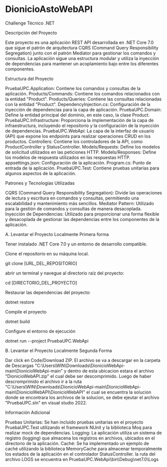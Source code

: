 # DionicioAstoWebAPI
Challenge Técnico .NET

Descripción del Proyecto

Este proyecto es una aplicación REST API desarrollada en .NET Core 7.0 que sigue el patrón de arquitectura CQRS (Command Query Responsibility Segregation) junto con el patrón Mediator para gestionar los comandos y consultas. La aplicación sigue una estructura modular y utiliza la inyección de dependencias para mantener un acoplamiento bajo entre los diferentes componentes.

Estructura del Proyecto

PruebaUPC.Application: Contiene los comandos y consultas de la aplicación. Products/Commands: Contiene los comandos relacionados con la entidad "Product". Products/Queries: Contiene las consultas relacionadas con la entidad "Product". DependencyInjection.cs: Configuración de la inyección de dependencias para la capa de aplicación. PruebaUPC.Domain: Define la entidad principal del dominio, en este caso, la clase Product. PruebaUPC.Infrastructure: Proporciona la implementación de la capa de infraestructura, incluyendo el repositorio y la configuración de la inyección de dependencias. PruebaUPC.WebApi: La capa de la interfaz de usuario (API) que expone los endpoints para realizar operaciones CRUD en los productos. Controllers: Contiene los controladores de la API, como ProductController y StatusController. Models/Requests: Define los modelos de solicitud utilizados en las peticiones HTTP. Models/Responses: Define los modelos de respuesta utilizados en las respuestas HTTP. appsettings.json: Configuración de la aplicación. Program.cs: Punto de entrada de la aplicación. PruebaUPC.Test: Contiene pruebas unitarias para algunos aspectos de la aplicación.

Patrones y Tecnologías Utilizadas

CQRS (Command Query Responsibility Segregation): Divide las operaciones de lectura y escritura en comandos y consultas, permitiendo una escalabilidad y mantenimiento más sencillos. Mediator Pattern: Utilizado para la gestión de comandos y consultas de manera desacoplada. Inyección de Dependencias: Utilizado para proporcionar una forma flexible y desacoplada de gestionar las dependencias entre los componentes de la aplicación.

A. Levantar el Proyecto Localmente Primera forma

Tener instalado .NET Core 7.0 y un entorno de desarrollo compatible.

Clone el repositorio en su máquina local.

git clone [URL_DEL_REPOSITORIO]

abrir un terminal y navegue al directorio raíz del proyecto:

cd [DIRECTORIO_DEL_PROYECTO]

Restaurar las dependencias del proyecto:

dotnet restore

Compile el proyecto

dotnet build

Configure el entorno de ejecución

dotnet run --project PruebaUPC.WebApi

B. Levantar el Proyecto Localmente Segunda Forma

Dar click en Code/Download ZIP. El archivo se va a descargar en la carpeta de Descargas "C:\Users\WIN\Downloads\DionicioWebApi-main\DionicioWebApi-main" y dentro de esta ubicacion estara el archivo "DionicioWebAPI.zip" el cual debe ser descomprimido. Luego de haber descromprimido el archivo ir a la ruta "C:\Users\WIN\Downloads\DionicioWebApi-main\DionicioWebApi-main\DionicioWebAPI\DionicioWebAPI" el cual se encuentra la solucion donde se encontrara los archivos de la solucion, se debe ejeutar el archivo "PruebaUPC.sln" en visual studio 2022.

Información Adicional

Pruebas Unitarias: Se han incluido pruebas unitarias en el proyecto PruebaUPC.Test utilizando el framework NUnit y la biblioteca Moq para realizar mock de dependencias. Logging: La aplicación utiliza un sistema de registro (logging) que almacena los registros en archivos, ubicados en el directorio de la aplicación. Caché: Se ha implementado un ejemplo de caché utilizando la biblioteca MemoryCache para almacenar temporalmente los estados de la aplicación en el controlador StatusController. la ruta del archivo LOGS se encuentra en PruebaUPC.WebApi\bin\Debug\net7.0\Logs
